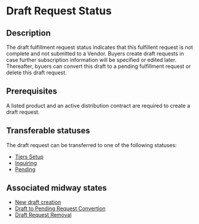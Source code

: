 # Draft Request Status
## Description
The draft fulfillment request status indicates that this fulfillent request is not complete and not submitted to a Vendor. Buyers create draft requests in case further subscription information will be specified or edited later. Thereafter, byuers can convert this draft to a pending fulfillment request or delete this draft request.
## Prerequisites
A listed product and an active distribution contract are required to create a draft request.
## Transferable statuses
The draft request can be transferred to one of the following statuses:

* [Tiers Setup](s-c-tiers-setup.html)
* [Inquiring](s-d-inquiring.html)
* [Pending](s-b-pending.html)
## Associated midway states
* [New draft creation](t-2-new-draft.html)
* [Draft to Pending Request Convertion](t-3-draft-pending.html)
* [Draft Request Removal](t-4-draft-deleted.html)